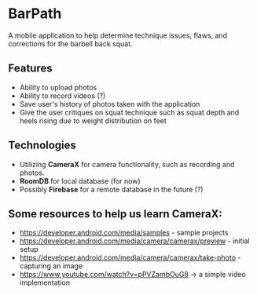 # BarPath
A mobile application to help determine technique issues, flaws, and corrections for the barbell back squat.

## Features
- Ability to upload photos
- Ability to record videos (?)
- Save user's history of photos taken with the application
- Give the user critiques on squat technique such as squat depth and heels rising due to weight distribution on feet

## Technologies
- Utilizing <b>CameraX</b> for camera functionality, such as recording and photos.
- <b>RoomDB</b> for local database (for now)
- Possibly <b>Firebase</b> for a remote database in the future (?)

## Some resources to help us learn CameraX:
- https://developer.android.com/media/samples - sample projects
- https://developer.android.com/media/camera/camerax/preview - initial setup
- https://developer.android.com/media/camera/camerax/take-photo - capturing an image
- https://www.youtube.com/watch?v=pPVZambOuG8 -> a simple video implementation
